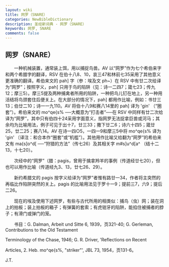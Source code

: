 ```yaml
---
layout: wiki
title: 网罗（SNARE）
categories: NewBibleDictionary
description: 圣经新词典 - 网罗（SNARE）
keywords: 网罗, SNARE
comments: false
---
```


## 网罗（SNARE）

　　一种机械装置，通常装上饵，用以捕捉鸟兽。AV 以“网罗”作为七个希伯来字和两个希腊字的翻译，RSV 在伯十八8、10，哀三47和林前七35采用了其他意义更准确的翻译。希伯来文的 pah] 字（参：埃及文 ph\~）在 RSV 中有廿二次给译为“网罗”；按照字义，pah] 只用于鸟的陷阱（见：诗一二四7；箴七23；传九12；摩三5）。摩三5提及两种捕禽者所用的陷阱，一种把鸟儿钉在地上，另一种用活结将鸟颈套住后便关上。在大部分的情况下，pah] 都用作比喻，例如：书廿三13；伯廿二10；诗一一九110。AV 将伯十八9和赛八14里的 pah] 译为 'gin' （“圈套”）。希伯来文的 mo^qe{s% ──大概意为“打击者”──在 RSV 中同样有廿二次给译为“网罗”，其中只有伯四十24采用字面意义，指网罗无法捉拿巨兽或河马；其余均为比喻用法，例子可见于出十7，廿三33；撒下廿二6；诗六十四5；箴廿25，廿二25；赛八14。AV 在诗一四○5，一四一9和摩三5中将 mo^qe{s% 译为 'gin' 〔译注：和合本作“圈套”或“机槛”〕。其他用作比喻又给翻为“网罗”的希伯来文有 ma{s]o^d[ ──“狩猎的方法”（传七26）及其相关字 m#s]u^d[a^ （结十二13，十七20）。

　　次经中的“网罗”（腊：pagis，曾用于擒拿羚羊的事例（传道经廿七20），但也可以用作比喻（传道经九3、13，廿七26、29）。

　　新约希腊文的 pagis 按字义给译为“网罗”者惟有路廿一34，作者将主突然的再临比作陷阱突然的关上。pagis 的比喻用法见于罗十一9；提前三7，六9；提后二26。

　　现在的埃及使用下述网罗，有些与古代所用的相类似：捕鸟（虫）网；装在洞上的拍板；装上拍板的箱子；有弹簧的套索；有虎钳牙的陷阱，能掐住被捕者的脖子；有滑门或弹门的笼。

　　书目：G. Dalman, Arbeit und Sitte 6, 1939，页321-40; G. Gerleman, Contributions to the Old Testament

Terminology of the Chase, 1946; G. R. Driver, 'Reflections on Recent

Articles, 2. Heb. mo^qe{s%, "striker"', JBL 73, 1954，页131-6。

J.T.








